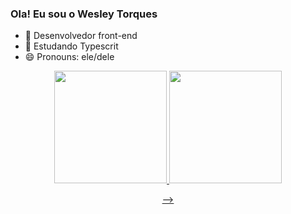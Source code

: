 ### Ola! Eu sou o Wesley Torques


- 🔭 Desenvolvedor front-end
- 🌱 Estudando Typescrit
- 😄 Pronouns: ele/dele


<div align="center">
  <a href="https://github.com/Wesleyx22">
  <img height="180em" src="https://github-readme-stats.vercel.app/api?username=Wesleyx22i&show_icons=false&theme=dracula&include_all_commits=true&count_private=true"/>
  <img height="180em" src="https://github-readme-stats.vercel.app/api/top-langs/?username=Wesleyx22&layout=compact&langs_count=7&theme=dracula"/>

-->
